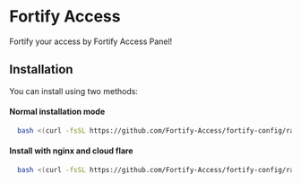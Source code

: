
# Fortify Access

Fortify your access by Fortify Access Panel!


## Installation

You can install using two methods:
#### Normal installation mode

```bash
  bash <(curl -fsSL https://github.com/Fortify-Access/fortify-config/raw/main/install.sh)
```
#### Install with nginx and cloud flare
```bash
  bash <(curl -fsSL https://github.com/Fortify-Access/fortify-config/raw/main/install.sh) nginx-enable
```
